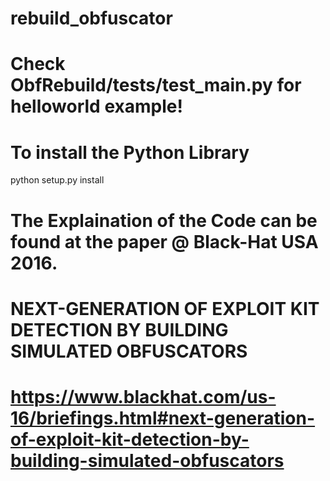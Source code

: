 # rebuild_obfuscator

# Check ObfRebuild/tests/test_main.py for helloworld example!

# To install the Python Library
python setup.py install

# The Explaination of the Code can be found at the paper @ Black-Hat USA 2016.
# NEXT-GENERATION OF EXPLOIT KIT DETECTION BY BUILDING SIMULATED OBFUSCATORS
# https://www.blackhat.com/us-16/briefings.html#next-generation-of-exploit-kit-detection-by-building-simulated-obfuscators
